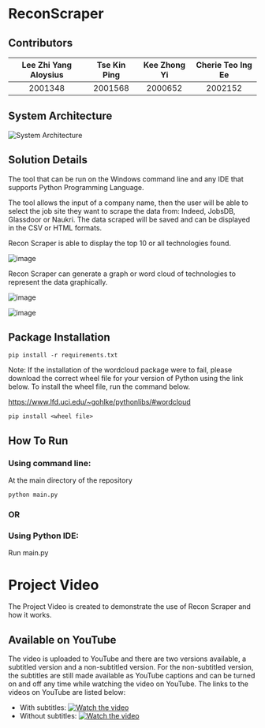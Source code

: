 # ReconScraper

## Contributors
| **Lee Zhi Yang Aloysius** | **Tse Kin Ping** | **Kee Zhong Yi** | **Cherie Teo Ing Ee** |
| :---: | :---: | :---: | :---: |
| 2001348 | 2001568 | 2000652 | 2002152 |

## System Architecture
![System Architecture](https://user-images.githubusercontent.com/72640752/161764487-13878965-7422-467c-a8bd-f1621f4920d3.png)

## Solution Details
The tool that can be run on the Windows command line and any IDE that supports Python Programming Language. 

The tool allows the input of a company name, then the user will be able to select the job site they want to scrape the data from: Indeed, JobsDB, Glassdoor or Naukri. The data scraped will be saved and can be displayed in the CSV or HTML formats.

Recon Scraper is able to display the top 10 or all technologies found.

![image](https://user-images.githubusercontent.com/72640752/161767145-7c61030f-d84a-4977-a72c-6c1cb7522380.png)

Recon Scraper can generate a graph or word cloud of technologies to represent the data graphically.

![image](https://user-images.githubusercontent.com/72640752/161767330-82ac1a98-94e1-4850-b724-483e3e09a769.png)

![image](https://user-images.githubusercontent.com/72640752/161767450-e0203772-9693-4ddb-8179-a2d3d0185199.png)

## Package Installation

```
pip install -r requirements.txt
```
Note: If the installation of the wordcloud package were to fail, please download the correct wheel file for your version of Python using the link below. To install the wheel file, run the command below. 

https://www.lfd.uci.edu/~gohlke/pythonlibs/#wordcloud

```
pip install <wheel file>
```

## How To Run

### Using command line:
At the main directory of the repository
```
python main.py
```

### **OR**

### Using Python IDE: 
Run main.py


# Project Video

The Project Video is created to demonstrate the use of Recon Scraper and how it works.

## Available on YouTube

The video is uploaded to YouTube and there are two versions available, a subtitled version and a non-subtitled version. For the non-subtitled version, the subtitles are still made available as YouTube captions and can be turned on and off any time while watching the video on YouTube. The links to the videos on YouTube are listed below:

- With subtitles:
[![Watch the video](https://img.youtube.com/vi/SglC-003eis/maxresdefault.jpg)](https://youtu.be/SglC-003eis)
- Without subtitles:
[![Watch the video](https://img.youtube.com/vi/AyuAPEJfG2Q/maxresdefault.jpg)](https://youtu.be/AyuAPEJfG2Q)
